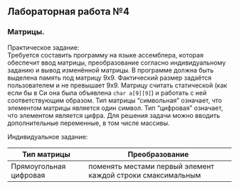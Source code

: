## Лабораторная работа №4
### Матрицы.

Практическое задание: \
Требуется составить программу на языке ассемблера, которая обеспечит ввод
матрицы, преобразование согласно индивидуальному заданию и вывод изменённой
матрицы.
В программе должна быть выделена память под матрицу 9х9. Фактический размер
задаётся пользователем и не превышает 9х9.
Матрицу считать статической (как если бы в Си она была объявлена `char a[9][9]`) и
работать с ней соответствующим образом.
Тип матрицы “символьная” означает, что элементом матрицы является один символ.
Тип “цифровая” означает, что элементом является цифра.
Для решения задачи можно вводить дополнительные переменные, в том числе
массивы.

Индивидуальное задание: 

| Тип матрицы            | Преобразование |
|------------------------|----------------|
| Прямоугольная цифровая | поменять местами первый элемент каждой строки смаксимальным               |
